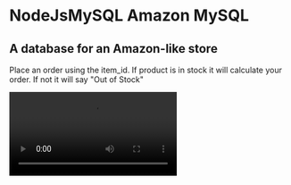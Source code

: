 # NodeJsMySQL Amazon MySQL
## A database for an Amazon-like store

Place an order using the item_id. If product is in stock it will calculate your order. If not it will say "Out of Stock"

![Customer Purchase Exmaple](amazonmysql.mov)